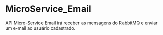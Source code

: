 # MicroService_Email
API Micro-Service Email irá receber as mensagens do RabbitMQ e enviar um e-mail ao usuário cadastrado.
